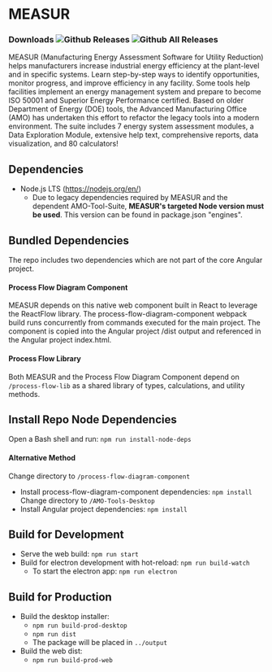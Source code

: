 # MEASUR
### Downloads  ![Github Releases](https://img.shields.io/github/downloads/ORNL-AMO/AMO-Tools-Desktop/latest/total.svg?label=Current%20Release)  ![Github All Releases](https://img.shields.io/github/downloads/ORNL-AMO/AMO-Tools-Desktop/total.svg?label=All%20Time&colorB=afdffe)

MEASUR (Manufacturing Energy Assessment Software for Utility Reduction) helps manufacturers increase industrial energy efficiency at the plant-level and in specific systems. Learn step-by-step ways to identify opportunities, monitor progress, and improve efficiency in any facility. Some tools help facilities implement an energy management system and prepare to become ISO 50001 and Superior Energy Performance certified. Based on older Department of Energy (DOE) tools, the Advanced Manufacturing Office (AMO) has undertaken this effort to refactor the legacy tools into a modern environment.
The suite includes 7 energy system assessment modules, a Data Exploration Module, extensive help text, comprehensive reports, data visualization, and 80 calculators!

## Dependencies
- Node.js LTS (https://nodejs.org/en/)
    - Due to legacy dependencies required by MEASUR and the dependent AMO-Tool-Suite, **MEASUR's targeted Node version must be used**. This version can be found in package.json "engines".

## Bundled Dependencies
The repo includes two dependencies which are not part of the core Angular project.

#### Process Flow Diagram Component 
MEASUR depends on this native web component built in React to leverage the ReactFlow library. The process-flow-diagram-component webpack build runs concurrently from commands executed for the main project. The component is copied into the Angular project /dist output and referenced in the Angular project index.html.

#### Process Flow Library
Both MEASUR and the Process Flow Diagram Component depend on `/process-flow-lib` as a shared library of types, calculations, and utility methods.

## Install Repo Node Dependencies
Open a Bash shell and run: `npm run install-node-deps`

#### Alternative Method
Change directory to `/process-flow-diagram-component`
- Install process-flow-diagram-component dependencies: `npm install`
Change directory to `/AMO-Tools-Desktop`
- Install Angular project dependencies: `npm install`

## Build for Development
- Serve the web build: `npm run start`
- Build for electron development with hot-reload: `npm run build-watch`
    - To start the electron app: `npm run electron`

## Build for Production
- Build the desktop installer:
    - `npm run build-prod-desktop` 
    - `npm run dist`
    - The package will be placed in `../output`
- Build the web dist:
    - `npm run build-prod-web` 




